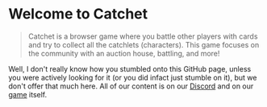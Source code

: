# Welcome to Catchet
> Catchet is a browser game where you battle other players with cards and try to collect all the catchlets (characters). This game focuses on the community with an auction house, battling, and more!

Well, I don't really know how you stumbled onto this GitHub page, unless you were actively looking for it (or you did infact just stumble on it), but we don't offer that much here. All of our content is on our [Discord](https://discord.catchet.org) and on our [game](https://catchet.org) itself.
